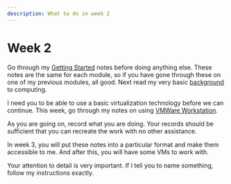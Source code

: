 ```yaml
---
description: What to do in week 2
---
```


# Week 2

Go through my [Getting Started](https://johnoraw-education.gitbook.io/iac/getting-started) notes before doing anything else. These notes are the same for each module, so if you have gone through these on one of my previous modules, all good.  Next read my very basic [background](https://app.gitbook.com/o/QPfy4AwGQImQTS0uxR0R/s/Nttic2PELKMDcU8y9RIw/) to computing. &#x20;

I need you to be able to use a basic virtualization technology before we can continue. This week, go through my notes on using [VMWare Workstation](https://app.gitbook.com/o/QPfy4AwGQImQTS0uxR0R/s/OCCmaJBQU9gxcvffQxIZ/).

As you are going on, record what you are doing. Your records should be sufficient that you can recreate the work with no other assistance.&#x20;

In week 3, you will put these notes into a particular format and make them accessible to me.  And after this, you will have some VMs to work with.

Your attention to detail is very important. If I tell you to name something, follow my instructions exactly.&#x20;
